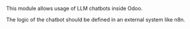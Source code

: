 This module allows usage of LLM chatbots inside Odoo.

The logic of the chatbot should be defined in an external system like n8n.
